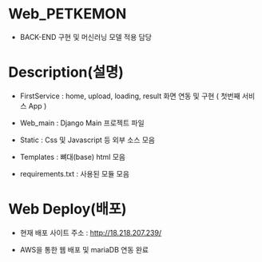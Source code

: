 # Web_PETKEMON 

- BACK-END 구현 및 머신러닝 모델 적용 담당



# Description(설명)

- FirstService : home, upload, loading, result 화면 연동 및 구현 ( 첫번째 서비스 App )

- Web_main : Django Main 프로젝트 파일

- Static : Css 및 Javascript 등 외부 소스 모음

- Templates : 뼈대(base) html 모음 

- requirements.txt : 사용된 모듈 모음


# Web Deploy(배포)

- 현재 배포 사이트 주소 : http://18.218.207.239/

- AWS을 통한 웹 배포 및 mariaDB 연동 완료 
